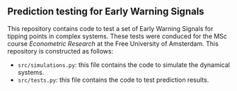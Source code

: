 ## Prediction testing for Early Warning Signals

This repository contains code to test a set of Early Warning Signals for tipping points in complex systems. These tests were conduced for the MSc course _Econometric Research_ at the Free University of Amsterdam. This repository is constructed as follows:

* `src/simulations.py`: this file contains the code to simulate the dynamical systems.
* `src/tests.py`: this file contains the code to test prediction results.
